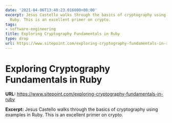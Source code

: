 ```yaml
---
date: '2021-04-06T13:40:23.016000+00:00'
excerpt: Jesus Castello walks through the basics of cryptography using examples in
  Ruby. This is an excellent primer on crypto.
tags:
- software-engineering
title: Exploring Cryptography Fundamentals in Ruby
type: drop
url: https://www.sitepoint.com/exploring-cryptography-fundamentals-in-ruby
---
```


# Exploring Cryptography Fundamentals in Ruby

**URL:** https://www.sitepoint.com/exploring-cryptography-fundamentals-in-ruby

**Excerpt:** Jesus Castello walks through the basics of cryptography using examples in Ruby. This is an excellent primer on crypto.
